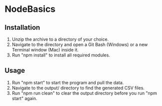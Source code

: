 # NodeBasics

## Installation

1. Unzip the archive to a directory of your choice.
2. Navigate to the directory and open a Git Bash (Windows) or a new Terminal window (Mac) inside it.
3. Run "npm install" to install all required modules.

## Usage

1. Run "npm start" to start the program and pull the data.
2. Navigate to the output/ directory to find the generated CSV files.
3. Run "npm run clean" to clear the output directory before you run "npm start" again.
